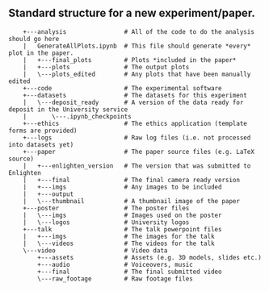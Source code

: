 ## Standard structure for a new experiment/paper.

        +---analysis                # All of the code to do the analysis should go here
        |   GenerateAllPlots.ipynb  # This file should generate *every* plot in the paper.
        |   +---final_plots         # Plots *included in the paper*    
        |   +---plots               # The output plots
        |   \---plots_edited        # Any plots that have been manually edited
        +---code                    # The experimental software
        +---datasets                # The datasets for this experiment
        |   \---deposit_ready       # A version of the data ready for deposit in the University service
        |       \---.ipynb_checkpoints
        +---ethics                  # The ethics application (template forms are provided)
        +---logs                    # Raw log files (i.e. not processed into datasets yet)
        +---paper                   # The paper source files (e.g. LaTeX source)
        |   +---enlighten_version   # The version that was submitted to Enlighten
        |   +---final               # The final camera ready version
        |   +---imgs                # Any images to be included
        |   +---output              
        |   \---thumbnail           # A thumbnail image of the paper
        +---poster                  # The poster files
        |   \---imgs                # Images used on the poster    
        |   \---logos               # University logos
        +---talk                    # The talk powerpoint files
        |   +---imgs                # The images for the talk
        |   \---videos              # The videos for the talk
        \---video                   # Video data
            +---assets              # Assets (e.g. 3D models, slides etc.)
            +---audio               # Voiceovers, music
            +---final               # The final submitted video
            \---raw_footage         # Raw footage files
